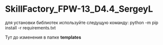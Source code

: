 # SkillFactory_FPW-13_D4.4_SergeyL

для установки библиотек используйте следущую команду:
python -m pip install -r requirements.txt


Тут до изменения в папке **templates**
